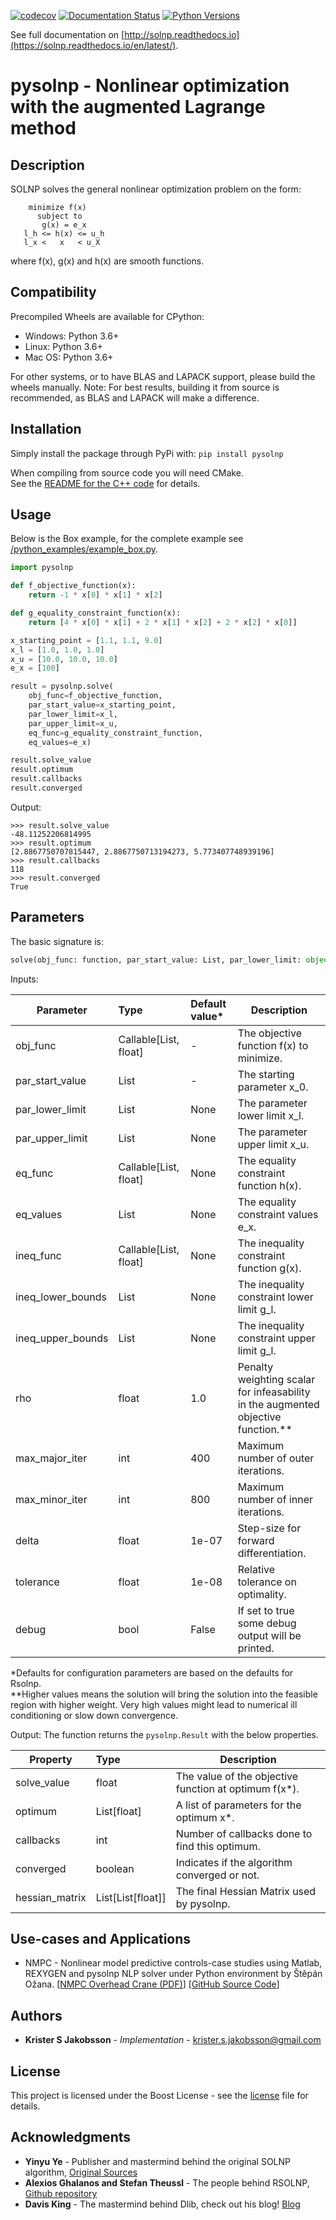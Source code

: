 [![codecov](https://codecov.io/gh/KristerSJakobsson/solnp/branch/master/graph/badge.svg)](https://codecov.io/gh/KristerSJakobsson/solnp)
[![Documentation Status](https://readthedocs.org/projects/solnp/badge/?version=latest)](https://solnp.readthedocs.io/en/latest/?badge=latest)
[![Python Versions](https://img.shields.io/pypi/pyversions/pysolnp.svg)](https://pypi.org/project/pysolnp/)

See full documentation on [http://solnp.readthedocs.io](https://solnp.readthedocs.io/en/latest/).

# pysolnp - Nonlinear optimization with the augmented Lagrange method

## Description
SOLNP solves the general nonlinear optimization problem on the form:
```
    minimize f(x)
      subject to
       g(x) = e_x
   l_h <= h(x) <= u_h
   l_x <   x   < u_X
```
where f(x), g(x) and h(x) are smooth functions.

## Compatibility
Precompiled Wheels are available for CPython:
- Windows: Python 3.6+
- Linux: Python 3.6+
- Mac OS: Python 3.6+

For other systems, or to have BLAS and LAPACK support, please build the wheels manually.
Note: For best results, building it from source is recommended, as BLAS and LAPACK will make a difference.

## Installation
Simply install the package through PyPi with:
`pip install pysolnp`

When compiling from source code you will need CMake.<br>
See the [README for the C++ code](https://github.com/KristerSJakobsson/solnp/blob/master/README.md) for details.

## Usage
Below is the Box example, for the complete example see [/python_examples/example_box.py](/python_examples/example_box.py).
```python
import pysolnp

def f_objective_function(x):
    return -1 * x[0] * x[1] * x[2]

def g_equality_constraint_function(x):
    return [4 * x[0] * x[1] + 2 * x[1] * x[2] + 2 * x[2] * x[0]]

x_starting_point = [1.1, 1.1, 9.0]
x_l = [1.0, 1.0, 1.0]
x_u = [10.0, 10.0, 10.0]
e_x = [100]

result = pysolnp.solve(
    obj_func=f_objective_function,
    par_start_value=x_starting_point,
    par_lower_limit=x_l,
    par_upper_limit=x_u,
    eq_func=g_equality_constraint_function,
    eq_values=e_x)

result.solve_value
result.optimum
result.callbacks
result.converged
```

Output:
```
>>> result.solve_value
-48.11252206814995
>>> result.optimum
[2.8867750707815447, 2.8867750713194273, 5.773407748939196]
>>> result.callbacks
118
>>> result.converged
True
```

## Parameters
The basic signature is:
```python
solve(obj_func: function, par_start_value: List, par_lower_limit: object = None, par_upper_limit: object = None, eq_func: object = None, eq_values: object = None, ineq_func: object = None, ineq_lower_bounds: object = None, ineq_upper_bounds: object = None, rho: float = 1.0, max_major_iter: int = 10, max_minor_iter: int = 10, delta: float = 1e-05, tolerance: float = 0.0001, debug: bool = False) -> pysolnp.Result
```

Inputs:

| Parameter          | Type                      | Default value*   | Description                                                                       |
| -------------------|:--------------------------|:-----------------|-----------------------------------------------------------------------------------|
| obj_func           | Callable\[List, float\]   | -                | The objective function f(x) to minimize.                                          |
| par_start_value    | List                      | -                | The starting parameter x_0.                                                       |
| par_lower_limit    | List                      | None             | The parameter lower limit x_l.                                                    |
| par_upper_limit    | List                      | None             | The parameter upper limit x_u.                                                    |
| eq_func            | Callable\[List, float\]   | None             | The equality constraint function h(x).                                            |
| eq_values          | List                      | None             | The equality constraint values e_x.                                               |
| ineq_func          | Callable\[List, float\]   | None             | The inequality constraint function g(x).                                          |
| ineq_lower_bounds  | List                      | None             | The inequality constraint lower limit g_l.                                        |
| ineq_upper_bounds  | List                      | None             | The inequality constraint upper limit g_l.                                        |
| rho                | float                     | 1.0              | Penalty weighting scalar for infeasability in the augmented objective function.** |
| max_major_iter     | int                       | 400              | Maximum number of outer iterations.                                               |
| max_minor_iter     | int                       | 800              | Maximum number of inner iterations.                                               |
| delta              | float                     | 1e-07            | Step-size for forward differentiation.                                            |
| tolerance          | float                     | 1e-08            | Relative tolerance on optimality.                                                 |
| debug              | bool                      | False            | If set to true some debug output will be printed.                                 |

*Defaults for configuration parameters are based on the defaults for Rsolnp.<br>
**Higher values means the solution will bring the solution into the feasible region with higher weight. Very high values might lead to numerical ill conditioning or slow down convergence.

Output:
The function returns the `pysolnp.Result` with the below properties.

| Property           | Type                  | Description                                           |
| -------------------|:----------------------|-------------------------------------------------------|
| solve_value        | float                 | The value of the objective function at optimum f(x*). |
| optimum            | List\[float\]         | A list of parameters for the optimum x*.              |
| callbacks          | int                   | Number of callbacks done to find this optimum.        |
| converged          | boolean               | Indicates if the algorithm converged or not.          |
| hessian_matrix     | List\[List\[float\]\] | The final Hessian Matrix used by pysolnp.             |

## Use-cases and Applications
* NMPC - Nonlinear model predictive controls-case studies using Matlab, REXYGEN and pysolnp NLP solver under Python environment by Štěpán Ožana. 
[[NMPC Overhead Crane (PDF)](https://github.com/StepanOzana/NMPC/raw/main/NMPC_Overhead_Crane/NMPC_overhead_crane_description.pdf)] 
[[GitHub Source Code](https://github.com/StepanOzana/NMPC)]

## Authors

* **Krister S Jakobsson** - *Implementation* - krister.s.jakobsson@gmail.com

## License

This project is licensed under the Boost License - see the [license](LICENSE.md) file for details.

## Acknowledgments

* **Yinyu Ye** -  Publisher and mastermind behind the original SOLNP algorithm,
[Original Sources](https://web.stanford.edu/~yyye/matlab/)
* **Alexios Ghalanos and Stefan Theussl** - The people behind RSOLNP,
[Github repository](https://github.com/cran/Rsolnp)
* **Davis King** - The mastermind behind Dlib, check out his blog! [Blog](http://blog.dlib.net/) 
